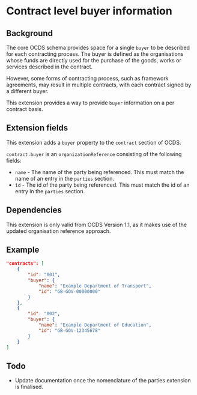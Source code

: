 # Contract level buyer information

## Background

The core OCDS schema provides space for a single ```buyer``` to be described for each contracting process. The buyer is defined as the organisations whose funds are directly used for the purchase of the goods, works or services described in the contract. 

However, some forms of contracting process, such as framework agreements, may result in multiple contracts, with each contract signed by a different buyer.

This extension provides a way to provide ```buyer``` information on a per contract basis.

## Extension fields

This extension adds a ```buyer``` property to the ```contract``` section of OCDS.

```contract.buyer``` is an ```organizationReference``` consisting of the following fields:

* ```name``` - The name of the party being referenced. This must match the name of an entry in the ```parties``` section.
* ```id``` - The id of the party being referenced. This must match the id of an entry in the ```parties``` section.

## Dependencies

This extension is only valid from OCDS Version 1.1, as it makes use of the updated organisation reference approach. 

## Example

```JSON
"contracts": [
	{
		"id": "001",
		"buyer": {
			"name": "Example Department of Transport",
			"id": "GB-GOV-00000000"
		}
	},
	{
		"id": "002",
		"buyer": {
			"name": "Example Department of Education",
			"id": "GB-GOV-12345678"
		}
	}
]
```

## Todo

* Update documentation once the nomenclature of the parties extension is finalised.
